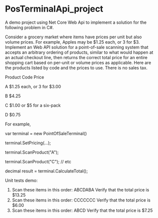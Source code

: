 # PosTerminalApi_project
A demo project using Net Core Web Api to implement a solution for the following problem in C#.

Consider a grocery market where items have prices per unit but also volume prices. For example,
Apples may be $1.25 each, or 3 for $3.
Implement an Web API solution for a point-of-sale scanning system that accepts an arbitrary ordering of
products, similar to what would happen at an actual checkout line, then returns the correct total
price for an entire shopping cart based on per-unit or volume prices as applicable.
Here are the products listed by code and the prices to use. There is no sales tax.

Product Code Price

A $1.25 each, or 3 for $3.00

B $4.25

C $1.00 or $5 for a six-pack

D $0.75

For example,

var terminal = new PointOfSaleTerminal()

terminal.SetPricing(...);

terminal.ScanProduct("A");

terminal.ScanProduct("C");
// etc

decimal result = terminal.CalculateTotal();

Unit tests demo:
1. Scan these items in this order: ABCDABA
Verify that the total price is $13.25
2. Scan these items in this order: CCCCCCC
Verify that the total price is $6.00
3. Scan these items in this order: ABCD
Verify that the total price is $7.25
